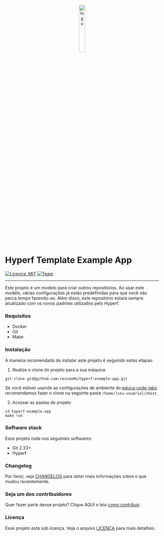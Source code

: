 <div align="center">
   <img src="https://user-images.githubusercontent.com/28494067/229952537-50a4c12d-e253-4120-a12f-7fa65a7970e5.png" alt="logo" width="20%">
</div>

Hyperf Template Example App
=======================================

[![Licence: MIT](https://img.shields.io/badge/Licence-MIT-green)](LICENCE)
[![Team](https://img.shields.io/badge/Team-General-red)](https://gitlab.com/educa-code-labs/general)

* * *

Este projeto é um modelo para criar outros repositórios. Ao usar este modelo, várias configurações
já estão predefinidas para que você não perca tempo fazendo-as. Além disso, este repositório estará sempre
atualizado com os novos padrões utilizados pelo Hyperf.

### Requisitos

- Docker
- Git
- Make

### Instalação

A maneira recomendada de instalar este projeto é seguindo estas etapas:

1. Realize o clone do projeto para a sua máquina

```shell
git clone git@github.com:reinanHS/hyperf-example-app.git
```

Se você estiver usando as configurações de ambiente do [educa-code-labs](https://gitlab.com/educa-code-labs) recomendamos fazer o clone na seguinte pasta `/home/[seu-usuário]/vhost`.

2. Acessar as pastas do projeto

```shell
cd hyperf-example-app
make run
```

### Software stack

Esse projeto roda nos seguintes softwares:

- Git 2.33+
- Hyperf

### Changelog

Por favor, veja [CHANGELOG](CHANGELOG.md) para obter mais informações sobre o que mudou recentemente.

### Seja um dos contribuidores

Quer fazer parte desse projeto? Clique AQUI e leia [como contribuir](CONTRIBUTING.md).

### Licença

Esse projeto está sob licença. Veja o arquivo [LICENÇA](LICENSE.md) para mais detalhes.
